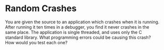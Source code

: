 # Random Crashes

You are given the source to an application which crashes when it is running. After running it ten times in a debugger, you find it never crashes in the same place. The application is single threaded, and uses only the C standard library. What programming errors could be causing this crash? How would you test each one?